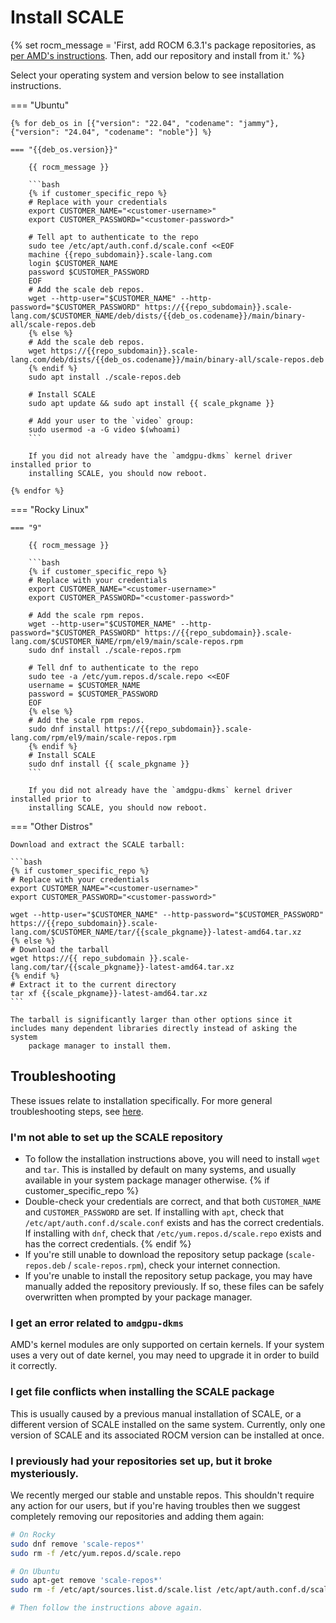 # Install SCALE

{% set rocm_message = 'First, add ROCM 6.3.1\'s package repositories, as [per AMD\'s instructions](https://rocm.docs.amd.com/projects/install-on-linux/en/docs-6.3.1/install/quick-start.html). Then, add our repository and install from it.' %}

Select your operating system and version below to see installation instructions.

=== "Ubuntu"

    {% for deb_os in [{"version": "22.04", "codename": "jammy"}, {"version": "24.04", "codename": "noble"}] %}

    === "{{deb_os.version}}"

        {{ rocm_message }}

        ```bash
        {% if customer_specific_repo %}
        # Replace with your credentials
        export CUSTOMER_NAME="<customer-username>"
        export CUSTOMER_PASSWORD="<customer-password>"

        # Tell apt to authenticate to the repo
        sudo tee /etc/apt/auth.conf.d/scale.conf <<EOF
        machine {{repo_subdomain}}.scale-lang.com
        login $CUSTOMER_NAME
        password $CUSTOMER_PASSWORD
        EOF
        # Add the scale deb repos.
        wget --http-user="$CUSTOMER_NAME" --http-password="$CUSTOMER_PASSWORD" https://{{repo_subdomain}}.scale-lang.com/$CUSTOMER_NAME/deb/dists/{{deb_os.codename}}/main/binary-all/scale-repos.deb
        {% else %}
        # Add the scale deb repos.
        wget https://{{repo_subdomain}}.scale-lang.com/deb/dists/{{deb_os.codename}}/main/binary-all/scale-repos.deb
        {% endif %}
        sudo apt install ./scale-repos.deb

        # Install SCALE
        sudo apt update && sudo apt install {{ scale_pkgname }}

        # Add your user to the `video` group:
        sudo usermod -a -G video $(whoami)
        ```

        If you did not already have the `amdgpu-dkms` kernel driver installed prior to
        installing SCALE, you should now reboot.

    {% endfor %}

=== "Rocky Linux"

    === "9"

        {{ rocm_message }}

        ```bash
        {% if customer_specific_repo %}
        # Replace with your credentials
        export CUSTOMER_NAME="<customer-username>"
        export CUSTOMER_PASSWORD="<customer-password>"

        # Add the scale rpm repos.
        wget --http-user="$CUSTOMER_NAME" --http-password="$CUSTOMER_PASSWORD" https://{{repo_subdomain}}.scale-lang.com/$CUSTOMER_NAME/rpm/el9/main/scale-repos.rpm
        sudo dnf install ./scale-repos.rpm

        # Tell dnf to authenticate to the repo
        sudo tee -a /etc/yum.repos.d/scale.repo <<EOF
        username = $CUSTOMER_NAME
        password = $CUSTOMER_PASSWORD
        EOF
        {% else %}
        # Add the scale rpm repos.
        sudo dnf install https://{{repo_subdomain}}.scale-lang.com/rpm/el9/main/scale-repos.rpm
        {% endif %}
        # Install SCALE
        sudo dnf install {{ scale_pkgname }}
        ```

        If you did not already have the `amdgpu-dkms` kernel driver installed prior to
        installing SCALE, you should now reboot.

=== "Other Distros"

    Download and extract the SCALE tarball:

    ```bash
    {% if customer_specific_repo %}
    # Replace with your credentials
    export CUSTOMER_NAME="<customer-username>"
    export CUSTOMER_PASSWORD="<customer-password>"

    wget --http-user="$CUSTOMER_NAME" --http-password="$CUSTOMER_PASSWORD" https://{{repo_subdomain}}.scale-lang.com/$CUSTOMER_NAME/tar/{{scale_pkgname}}-latest-amd64.tar.xz
    {% else %}
    # Download the tarball
    wget https://{{ repo_subdomain }}.scale-lang.com/tar/{{scale_pkgname}}-latest-amd64.tar.xz
    {% endif %}
    # Extract it to the current directory
    tar xf {{scale_pkgname}}-latest-amd64.tar.xz
    ```

    The tarball is significantly larger than other options since it
    includes many dependent libraries directly instead of asking the system
        package manager to install them.

## Troubleshooting

These issues relate to installation specifically. For more general troubleshooting steps, see [here](./troubleshooting.md).

### I'm not able to set up the SCALE repository

  - To follow the installation instructions above, you will need to install `wget` and `tar`.
    This is installed by default on many systems, and usually available in your system package manager otherwise.
{% if customer_specific_repo %}
  - Double-check your credentials are correct, and that both `CUSTOMER_NAME` and `CUSTOMER_PASSWORD` are set.
    If installing with `apt`, check that `/etc/apt/auth.conf.d/scale.conf` exists and has the correct credentials.
    If installing with `dnf`, check that `/etc/yum.repos.d/scale.repo` exists and has the correct credentials.
{% endif %}
  - If you're still unable to download the repository setup package (`scale-repos.deb` / `scale-repos.rpm`), check your internet connection.
  - If you're unable to install the repository setup package, you may have manually added the repository previously. If so, these files can be safely overwritten when prompted by your package manager.

### I get an error related to `amdgpu-dkms`

AMD's kernel modules are only supported on certain kernels. If your system uses a very out of date kernel, you may need to upgrade it in order to build it correctly.

### I get file conflicts when installing the SCALE package

This is usually caused by a previous manual installation of SCALE, or a different version of SCALE installed on the same system. Currently, only one version of SCALE and its associated ROCM version can be installed at once.

### I previously had your repositories set up, but it broke mysteriously.

We recently merged our stable and unstable repos. This shouldn't require any action for our users, but if you're having troubles then we suggest completely removing our repositories and adding them again:

```bash
# On Rocky
sudo dnf remove 'scale-repos*'
sudo rm -f /etc/yum.repos.d/scale.repo

# On Ubuntu
sudo apt-get remove 'scale-repos*'
sudo rm -f /etc/apt/sources.list.d/scale.list /etc/apt/auth.conf.d/scale.conf

# Then follow the instructions above again.
```
